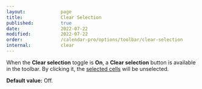 ```yaml
---
layout:             page
title:              Clear Selection
published:          true
date:               2022-07-22
modified:           2022-07-22
order:              /calendar-pro/options/toolbar/clear-selection
internal:           clear
---
```

When the **Clear selection** toggle is **On**, a **Clear selection** button is available in the toolbar. By clicking it, the [selected cells](../../options/cells/selection-color.md) will be unselected.

**Default value:** Off.
